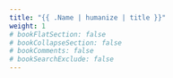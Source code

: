 ```yaml
---
title: "{{ .Name | humanize | title }}"
weight: 1
# bookFlatSection: false
# bookCollapseSection: false
# bookComments: false
# bookSearchExclude: false
---
```

